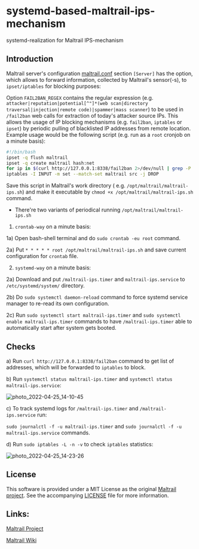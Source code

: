 # systemd-based-maltrail-ips-mechanism

systemd-realization for Maltrail IPS-mechanism

## Introduction

Maltrail server's configuration [maltrail.conf](https://github.com/stamparm/maltrail/blob/master/maltrail.conf) section `[Server]` has the option, which allows to forward information, collected by Maltrail's sensor(-s), to ```ipset/iptables``` for blocking purposes:

Option `FAIL2BAN_REGEX` contains the regular expression (e.g. `attacker|reputation|potential[^"]*(web scan|directory traversal|injection|remote code)|spammer|mass scanner`) to be used in `/fail2ban` web calls for extraction of today's attacker source IPs. This allows the usage of IP blocking mechanisms (e.g. `fail2ban`, `iptables` or `ipset`) by periodic pulling of blacklisted IP addresses from remote location. Example usage would be the following script (e.g. run as a `root` cronjob on a minute basis):

```sh
#!/bin/bash
ipset -q flush maltrail
ipset -q create maltrail hash:net
for ip in $(curl http://127.0.0.1:8338/fail2ban 2>/dev/null | grep -P '^[0-9.]+$'); do ipset add maltrail $ip; done
iptables -I INPUT -m set --match-set maltrail src -j DROP
```

Save this script in Maltrail's work directory ( e.g. ```/opt/maltrail/maltrail-ips.sh```) and make it executable by ```chmod +x /opt/maltrail/maltrail-ips.sh``` command.

- There're two variants of periodical running ```/opt/maltrail/maltrail-ips.sh```

1) ```crontab-way``` on a minute basis:

1a) Open bash-shell terminal and do ```sudo crontab -eu root``` command.

2a) Put ```* * * * * root /opt/maltrail/maltrail-ips.sh``` and save current configuration for ```crontab``` file.

2) ```systemd-way``` on a minute basis:

2a) Download and put ```/maltrail-ips.timer``` and ```maltrail-ips.service``` to ```/etc/systemd/system/``` directory.

2b) Do ```sudo systemctl daemon-reload``` command to force systemd service manager to re-read its own configuration.

2c) Run ```sudo systemctl start maltrail-ips.timer``` and ```sudo systemctl enable maltrail-ips.timer``` commands to have ```/maltrail-ips.timer``` able to automatically start after system gets booted.

## Checks

a) Run ```curl http://127.0.0.1:8338/fail2ban``` command to get list of addresses, which will be forwarded to ```iptables``` to block.

b) Run ```systemctl status maltrail-ips.timer``` and ```systemctl status maltrail-ips.service```:

![photo_2022-04-25_14-10-45](https://user-images.githubusercontent.com/7167300/165260489-b950a24d-7788-48bc-a517-a9029f4a9021.jpg)

c) To track systemd logs for ```/maltrail-ips.timer``` and ```/maltrail-ips.service``` run:

```sudo journalctl -f -u maltrail-ips.timer``` and ```sudo journalctl -f -u  maltrail-ips.service``` commands.

d) Run ```sudo iptables -L -n -v``` to check ```iptables``` statistics:

![photo_2022-04-25_14-23-26](https://user-images.githubusercontent.com/7167300/165260182-f5570845-8742-4b70-8cf3-d527a4a3c02f.jpg)

## License

This software is provided under a MIT License as the original [Maltrail project](https://github.com/stamparm/maltrail/blob/master/README.md#license). See the accompanying [LICENSE](https://github.com/stamparm/maltrail/blob/master/LICENSE) file for more information.

## Links:

[Maltrail Project](https://github.com/stamparm/maltrail)

[Maltrail Wiki](https://github.com/stamparm/maltrail/wiki)
